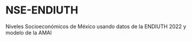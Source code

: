 # NSE-ENDIUTH
Niveles Socioeconómicos de México usando datos de la ENDIUTH 2022  y modelo de la AMAI
